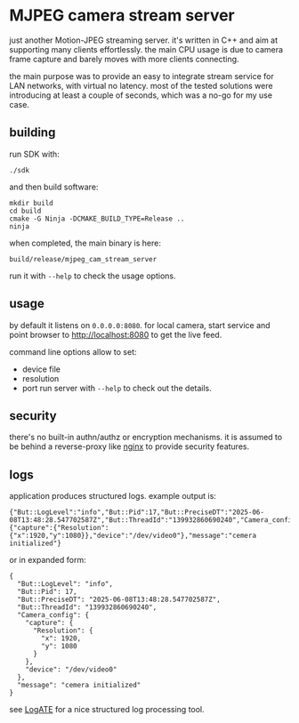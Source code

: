 # MJPEG camera stream server

just another Motion-JPEG streaming server.
it's written in C++ and aim at supporting many clients effortlessly.
the main CPU usage is due to camera frame capture and barely moves with more clients connecting.

the main purpose was to provide an easy to integrate stream service for LAN networks, with virtual no latency.
most of the tested solutions were introducing at least a couple of seconds, which was a no-go for my use case.


## building

run SDK with:
```
./sdk
```
and then build software:
```
mkdir build
cd build
cmake -G Ninja -DCMAKE_BUILD_TYPE=Release ..
ninja
```
when completed, the main binary is here:
```
build/release/mjpeg_cam_stream_server
```
run it with `--help` to check the usage options.


## usage

by default it listens on `0.0.0.0:8080`.
for local camera, start service and point browser to [http://localhost:8080](http://localhost:8080) to get the live feed.

command line options allow to set:
* device file
* resolution
* port
run server with `--help` to check out the details.


## security

there's no built-in authn/authz or encryption mechanisms.
it is assumed to be behind a reverse-proxy like [nginx](https://nginx.org/) to provide security features.


## logs

application produces structured logs.
example output is:
```
{"But::LogLevel":"info","But::Pid":17,"But::PreciseDT":"2025-06-08T13:48:28.547702587Z","But::ThreadId":"139932860690240","Camera_config":{"capture":{"Resolution":{"x":1920,"y":1080}},"device":"/dev/video0"},"message":"cemera initialized"}
```
or in expanded form:
```
{
  "But::LogLevel": "info",
  "But::Pid": 17,
  "But::PreciseDT": "2025-06-08T13:48:28.547702587Z",
  "But::ThreadId": "139932860690240",
  "Camera_config": {
    "capture": {
      "Resolution": {
        "x": 1920,
        "y": 1080
      }
    },
    "device": "/dev/video0"
  },
  "message": "cemera initialized"
}
```

see [LogATE](https://github.com/el-bart/LogATE) for a nice structured log processing tool.

